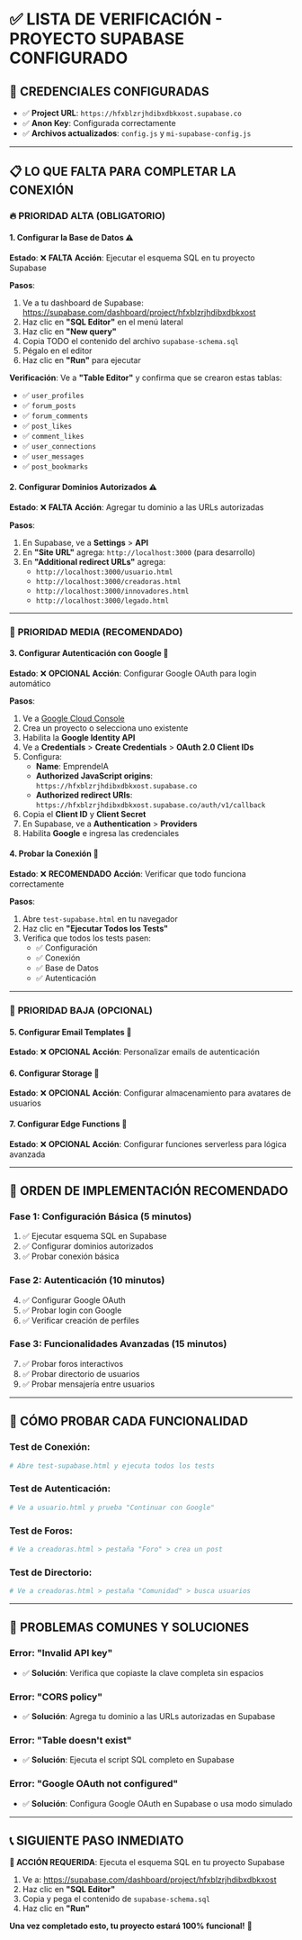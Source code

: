 # ✅ LISTA DE VERIFICACIÓN - PROYECTO SUPABASE CONFIGURADO

## 🎉 **CREDENCIALES CONFIGURADAS**
- ✅ **Project URL**: `https://hfxblzrjhdibxdbkxost.supabase.co`
- ✅ **Anon Key**: Configurada correctamente
- ✅ **Archivos actualizados**: `config.js` y `mi-supabase-config.js`

---

## 📋 **LO QUE FALTA PARA COMPLETAR LA CONEXIÓN**

### 🔥 **PRIORIDAD ALTA (OBLIGATORIO)**

#### 1. **Configurar la Base de Datos** ⚠️
**Estado**: ❌ **FALTA**
**Acción**: Ejecutar el esquema SQL en tu proyecto Supabase

**Pasos**:
1. Ve a tu dashboard de Supabase: https://supabase.com/dashboard/project/hfxblzrjhdibxdbkxost
2. Haz clic en **"SQL Editor"** en el menú lateral
3. Haz clic en **"New query"**
4. Copia TODO el contenido del archivo `supabase-schema.sql`
5. Pégalo en el editor
6. Haz clic en **"Run"** para ejecutar

**Verificación**: Ve a **"Table Editor"** y confirma que se crearon estas tablas:
- ✅ `user_profiles`
- ✅ `forum_posts`
- ✅ `forum_comments`
- ✅ `post_likes`
- ✅ `comment_likes`
- ✅ `user_connections`
- ✅ `user_messages`
- ✅ `post_bookmarks`

#### 2. **Configurar Dominios Autorizados** ⚠️
**Estado**: ❌ **FALTA**
**Acción**: Agregar tu dominio a las URLs autorizadas

**Pasos**:
1. En Supabase, ve a **Settings** > **API**
2. En **"Site URL"** agrega: `http://localhost:3000` (para desarrollo)
3. En **"Additional redirect URLs"** agrega:
   - `http://localhost:3000/usuario.html`
   - `http://localhost:3000/creadoras.html`
   - `http://localhost:3000/innovadores.html`
   - `http://localhost:3000/legado.html`

---

### 🔶 **PRIORIDAD MEDIA (RECOMENDADO)**

#### 3. **Configurar Autenticación con Google** 🔶
**Estado**: ❌ **OPCIONAL**
**Acción**: Configurar Google OAuth para login automático

**Pasos**:
1. Ve a [Google Cloud Console](https://console.cloud.google.com)
2. Crea un proyecto o selecciona uno existente
3. Habilita la **Google Identity API**
4. Ve a **Credentials** > **Create Credentials** > **OAuth 2.0 Client IDs**
5. Configura:
   - **Name**: EmprendeIA
   - **Authorized JavaScript origins**: `https://hfxblzrjhdibxdbkxost.supabase.co`
   - **Authorized redirect URIs**: `https://hfxblzrjhdibxdbkxost.supabase.co/auth/v1/callback`
6. Copia el **Client ID** y **Client Secret**
7. En Supabase, ve a **Authentication** > **Providers**
8. Habilita **Google** e ingresa las credenciales

#### 4. **Probar la Conexión** 🔶
**Estado**: ❌ **RECOMENDADO**
**Acción**: Verificar que todo funciona correctamente

**Pasos**:
1. Abre `test-supabase.html` en tu navegador
2. Haz clic en **"Ejecutar Todos los Tests"**
3. Verifica que todos los tests pasen:
   - ✅ Configuración
   - ✅ Conexión
   - ✅ Base de Datos
   - ✅ Autenticación

---

### 🔵 **PRIORIDAD BAJA (OPCIONAL)**

#### 5. **Configurar Email Templates** 🔵
**Estado**: ❌ **OPCIONAL**
**Acción**: Personalizar emails de autenticación

#### 6. **Configurar Storage** 🔵
**Estado**: ❌ **OPCIONAL**
**Acción**: Configurar almacenamiento para avatares de usuarios

#### 7. **Configurar Edge Functions** 🔵
**Estado**: ❌ **OPCIONAL**
**Acción**: Configurar funciones serverless para lógica avanzada

---

## 🚀 **ORDEN DE IMPLEMENTACIÓN RECOMENDADO**

### **Fase 1: Configuración Básica (5 minutos)**
1. ✅ Ejecutar esquema SQL en Supabase
2. ✅ Configurar dominios autorizados
3. ✅ Probar conexión básica

### **Fase 2: Autenticación (10 minutos)**
4. ✅ Configurar Google OAuth
5. ✅ Probar login con Google
6. ✅ Verificar creación de perfiles

### **Fase 3: Funcionalidades Avanzadas (15 minutos)**
7. ✅ Probar foros interactivos
8. ✅ Probar directorio de usuarios
9. ✅ Probar mensajería entre usuarios

---

## 🧪 **CÓMO PROBAR CADA FUNCIONALIDAD**

### **Test de Conexión**:
```bash
# Abre test-supabase.html y ejecuta todos los tests
```

### **Test de Autenticación**:
```bash
# Ve a usuario.html y prueba "Continuar con Google"
```

### **Test de Foros**:
```bash
# Ve a creadoras.html > pestaña "Foro" > crea un post
```

### **Test de Directorio**:
```bash
# Ve a creadoras.html > pestaña "Comunidad" > busca usuarios
```

---

## 🚨 **PROBLEMAS COMUNES Y SOLUCIONES**

### **Error: "Invalid API key"**
- ✅ **Solución**: Verifica que copiaste la clave completa sin espacios

### **Error: "CORS policy"**
- ✅ **Solución**: Agrega tu dominio a las URLs autorizadas en Supabase

### **Error: "Table doesn't exist"**
- ✅ **Solución**: Ejecuta el script SQL completo en Supabase

### **Error: "Google OAuth not configured"**
- ✅ **Solución**: Configura Google OAuth en Supabase o usa modo simulado

---

## 📞 **SIGUIENTE PASO INMEDIATO**

**🎯 ACCIÓN REQUERIDA**: Ejecuta el esquema SQL en tu proyecto Supabase

1. Ve a: https://supabase.com/dashboard/project/hfxblzrjhdibxdbkxost
2. Haz clic en **"SQL Editor"**
3. Copia y pega el contenido de `supabase-schema.sql`
4. Haz clic en **"Run"**

**Una vez completado esto, tu proyecto estará 100% funcional!** 🚀
